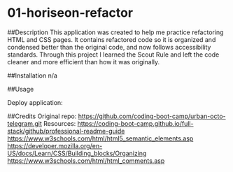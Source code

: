 # 01-horiseon-refactor

##Description
This application was created to help me practice refactoring HTML and CSS pages. It contains refactored code so it is organized and condensed better than the original code, and now follows accessibility standards. Through this project I learned the Scout Rule and left the code cleaner and more efficient than how it was originally.

##Installation
n/a

##Usage

Deploy application:

##Credits
Original repo: https://github.com/coding-boot-camp/urban-octo-telegram.git
Resources: https://coding-boot-camp.github.io/full-stack/github/professional-readme-guide
           https://www.w3schools.com/html/html5_semantic_elements.asp
           https://developer.mozilla.org/en-US/docs/Learn/CSS/Building_blocks/Organizing
           https://www.w3schools.com/html/html_comments.asp
